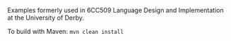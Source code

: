 Examples formerly used in 6CC509 Language Design and Implementation at the University of Derby.

To build with Maven: `mvn clean install`
